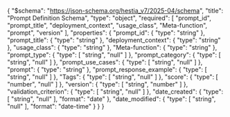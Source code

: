{
  "$schema": "https://json-schema.org/hestia_v7/2025-04/schema",
  "title": "Prompt Definition Schema",
  "type": "object",
  "required": [
    "prompt_id",
    "prompt_title",
    "deployment_context",
    "usage_class",
    "Meta-function",
    "prompt",
    "version"
  ],
  "properties": {
    "prompt_id": {
      "type": "string"
    },
    "prompt_title": {
      "type": "string"
    },
    "deployment_context": {
      "type": "string"
    },
    "usage_class": {
      "type": "string"
    },
    "Meta-function": {
      "type": "string"
    },
    "prompt_type": {
      "type": [
        "string",
        "null"
      ]
    },
    "prompt_category": {
      "type": [
        "string",
        "null"
      ]
    },
    "prompt_use_cases": {
      "type": [
        "string",
        "null"
      ]
    },
    "prompt": {
      "type": "string"
    },
    "prompt_response_example": {
      "type": [
        "string",
        "null"
      ]
    },
    "Tags": {
      "type": [
        "string",
        "null"
      ]
    },
    "score": {
      "type": [
        "number",
        "null"
      ]
    },
    "version": {
      "type": [
        "string",
        "number"
      ]
    },
    "validation_criterion": {
      "type": [
        "string",
        "null"
      ]
    },
    "date_created": {
      "type": [
        "string",
        "null"
      ],
      "format": "date"
    },
    "date_modified": {
      "type": [
        "string",
        "null"
      ],
      "format": "date-time"
    }
  }
}
